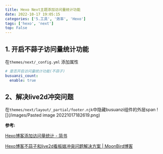 ```yaml
---
title: Hexo Next主题添加访问量统计功能
date: 2022-10-17 19:05:15
categories: ['5.工具', '效率', 'Hexo']
tags: ['hexo', 'next']
top: False
---
```


  
  
## 1. 开启不蒜子访问量统计功能

在`themes/next/_config.yml` 添加属性

```yml
# 是否开启访问量统计功能(不蒜子)
busuanzi_count:
  enable: true
```
  
  
## 2、解决live2d冲突问题

在`themes/next/layout/_partial/footer.njk`中隐藏busuanzi组件的外层span
![](/images/Pasted image 20221017182619.png)

**参考:**

[Hexo博客添加访问量统计 - 简书](https://www.jianshu.com/p/c9f83d5b893a)

[Hexo博客不蒜子和live2d看板娘冲突问题解决方案 | MoonBird博客](https://moguangpeng998.github.io/2020/06/13/Hexo%E5%8D%9A%E5%AE%A2%E4%B8%8D%E8%92%9C%E5%AD%90%E5%92%8Clive2d%E7%9C%8B%E6%9D%BF%E5%A8%98%E5%86%B2%E7%AA%81%E9%97%AE%E9%A2%98%E8%A7%A3%E5%86%B3%E6%96%B9%E6%A1%88/)
